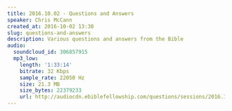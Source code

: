 ```yaml
---
title: 2016.10.02 - Questions and Answers
speaker: Chris McCann
created_at: 2016-10-02 13:30
slug: questions-and-answers
description: Various questions and answers from the Bible
audio:
  soundcloud_id: 306857915
  mp3_low:
    length: '1:33:14'
    bitrate: 32 Kbps
    sample_rate: 22050 Hz
    size: 21.3 MB
    size_bytes: 22379233
    url: http://audiocdn.ebiblefellowship.com/questions/sessions/2016.10.02_McCann_-_Questions_and_Answers.mp3
---
```

